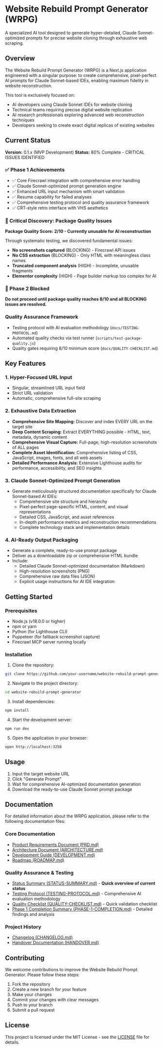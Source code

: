 # Website Rebuild Prompt Generator (WRPG)

A specialized AI tool designed to generate hyper-detailed, Claude Sonnet-optimized prompts for precise website cloning through exhaustive web scraping.

## Overview

The Website Rebuild Prompt Generator (WRPG) is a Next.js application engineered with a singular purpose: to create comprehensive, pixel-perfect AI prompts for Claude Sonnet-based IDEs, enabling maximum fidelity in website reconstruction.

This tool is exclusively focused on:
- AI developers using Claude Sonnet IDEs for website cloning
- Technical teams requiring precise digital website replication
- AI research professionals exploring advanced web reconstruction techniques
- Developers seeking to create exact digital replicas of existing websites

## Current Status

**Version:** 0.1.x (MVP Development)
**Status:** 80% Complete - CRITICAL ISSUES IDENTIFIED

### ✅ Phase 1 Achievements
- ✅ Core Firecrawl integration with comprehensive error handling
- ✅ Claude Sonnet-optimized prompt generation engine
- ✅ Enhanced URL input mechanism with smart validation
- ✅ Resume capability for failed analyses
- ✅ Comprehensive testing protocol and quality assurance framework
- ✅ CRT-style retro interface with VHS aesthetics

### 🚨 Critical Discovery: Package Quality Issues
**Package Quality Score: 2/10 - Currently unusable for AI reconstruction**

Through systematic testing, we discovered fundamental issues:
- **No screenshots captured** (BLOCKING) - Firecrawl API issues
- **No CSS extraction** (BLOCKING) - Only HTML with meaningless class names
- **Truncated component analysis** (HIGH) - Incomplete, unusable fragments
- **Elementor complexity** (HIGH) - Page builder markup too complex for AI

### 🚫 Phase 2 Blocked
**Do not proceed until package quality reaches 8/10 and all BLOCKING issues are resolved.**

### Quality Assurance Framework
- Testing protocol with AI evaluation methodology (`docs/TESTING-PROTOCOL.md`)
- Automated quality checks via test runner (`scripts/test-package-quality.js`)
- Quality gates requiring 8/10 minimum score (`docs/QUALITY-CHECKLIST.md`)

## Key Features

### 1. Hyper-Focused URL Input
- Singular, streamlined URL input field
- Strict URL validation
- Automatic, comprehensive full-site scraping

### 2. Exhaustive Data Extraction
- **Comprehensive Site Mapping:** Discover and index EVERY URL on the target site
- **Deep Content Scraping:** Extract EVERYTHING possible - HTML, text, metadata, dynamic content
- **Comprehensive Visual Capture:** Full-page, high-resolution screenshots of ALL pages
- **Complete Asset Identification:** Comprehensive listing of CSS, JavaScript, images, fonts, and all web assets
- **Detailed Performance Analysis:** Extensive Lighthouse audits for performance, accessibility, and SEO insights

### 3. Claude Sonnet-Optimized Prompt Generation
- Generate meticulously structured documentation specifically for Claude Sonnet-based AI IDEs:
  - Comprehensive site structure and hierarchy
  - Pixel-perfect page-specific HTML, content, and visual representations
  - Detailed CSS, JavaScript, and asset references
  - In-depth performance metrics and reconstruction recommendations
  - Complete technology stack and implementation details

### 4. AI-Ready Output Packaging
- Generate a complete, ready-to-use prompt package
- Deliver as a downloadable zip or comprehensive HTML bundle
- Include:
  - Detailed Claude Sonnet-optimized documentation (Markdown)
  - High-resolution screenshots (PNG)
  - Comprehensive raw data files (JSON)
  - Explicit usage instructions for AI IDE integration

## Getting Started

### Prerequisites
- Node.js (v18.0.0 or higher)
- npm or yarn
- Python (for Lighthouse CLI)
- Puppeteer (for fallback screenshot capture)
- Firecrawl MCP server running locally

### Installation
1. Clone the repository:
```bash
git clone https://github.com/your-username/website-rebuild-prompt-generator.git
```

2. Navigate to the project directory:
```bash
cd website-rebuild-prompt-generator
```

3. Install dependencies:
```bash
npm install
```

4. Start the development server:
```bash
npm run dev
```

5. Open the application in your browser:
```bash
open http://localhost:3250
```

## Usage

1. Input the target website URL
2. Click "Generate Prompt"
3. Wait for comprehensive AI-optimized documentation generation
4. Download the ready-to-use Claude Sonnet prompt package

## Documentation

For detailed information about the WRPG application, please refer to the following documentation files:

### Core Documentation
- [Product Requirements Document (PRD.md)](./PRD.md)
- [Architecture Document (ARCHITECTURE.md)](./ARCHITECTURE.md)
- [Development Guide (DEVELOPMENT.md)](./DEVELOPMENT.md)
- [Roadmap (ROADMAP.md)](./ROADMAP.md)

### Quality Assurance & Testing
- [Status Summary (STATUS-SUMMARY.md)](./STATUS-SUMMARY.md) - **Quick overview of current status**
- [Testing Protocol (TESTING-PROTOCOL.md)](./TESTING-PROTOCOL.md) - Comprehensive AI evaluation methodology
- [Quality Checklist (QUALITY-CHECKLIST.md)](./QUALITY-CHECKLIST.md) - Quick validation checklist
- [Phase 1 Completion Summary (PHASE-1-COMPLETION.md)](./PHASE-1-COMPLETION.md) - Detailed findings and analysis

### Project History
- [Changelog (CHANGELOG.md)](./CHANGELOG.md)
- [Handover Documentation (HANDOVER.md)](./HANDOVER.md)

## Contributing

We welcome contributions to improve the Website Rebuild Prompt Generator. Please follow these steps:
1. Fork the repository
2. Create a new branch for your feature
3. Make your changes
4. Commit your changes with clear messages
5. Push to your branch
6. Submit a pull request

## License

This project is licensed under the MIT License - see the [LICENSE](LICENSE) file for details.